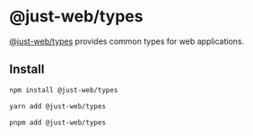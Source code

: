 # @just-web/types

[@just-web/types][@just-web/types] provides common types for web applications.

## Install

```sh
npm install @just-web/types

yarn add @just-web/types

pnpm add @just-web/types
```

[@just-web/types]: https://github.com/justland/just-web-foundation/tree/main/libs/types
